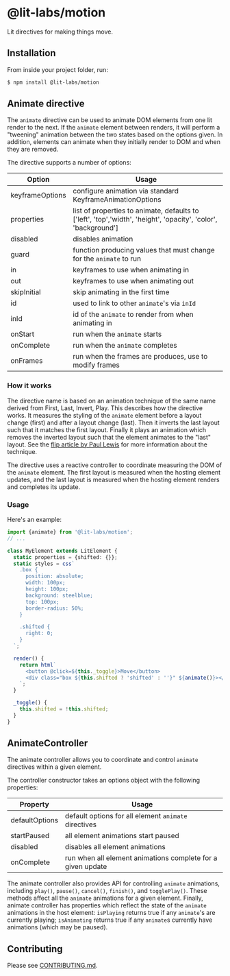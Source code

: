 # @lit-labs/motion

Lit directives for making things move.

## Installation

From inside your project folder, run:

```bash
$ npm install @lit-labs/motion
```

## Animate directive

The `animate` directive can be used to animate DOM elements from one lit render
to the next. If the `animate` element between renders, it will perform a "tweening"
animation between the two states based on the options given. In addition,
elements can animate when they initially render to DOM and when they are
removed.

The directive supports a number of options:

| Option          | Usage                                                                                                          |
| --------------- | -------------------------------------------------------------------------------------------------------------- |
| keyframeOptions | configure animation via standard KeyframeAnimationOptions                                                      |
| properties      | list of properties to animate, defaults to ['left', 'top','width', 'height', 'opacity', 'color', 'background'] |
| disabled        | disables animation                                                                                             |
| guard           | function producing values that must change for the `animate` to run                                            |
| in              | keyframes to use when animating in                                                                             |
| out             | keyframes to use when animating out                                                                            |
| skipInitial     | skip animating in the first time                                                                               |
| id              | used to link to other `animate`'s via `inId`                                                                   |
| inId            | id of the `animate` to render from when animating in                                                           |
| onStart         | run when the `animate` starts                                                                                  |
| onComplete      | run when the `animate` completes                                                                               |
| onFrames        | run when the frames are produces, use to modify frames                                                         |

### How it works

The directive name is based on an animation technique of the same
name derived from First, Last, Invert, Play. This describes how the directive
works. It measures the styling of the `animate` element before a layout change
(first) and after a layout change (last). Then it inverts the last layout
such that it matches the first layout. Finally it plays an animation which
removes the inverted layout such that the element animates to the "last" layout.
See the [flip article by Paul Lewis](https://aerotwist.com/blog/flip-your-animations/)
for more information about the technique.

The directive uses a reactive controller to coordinate measuring the DOM of the
`animate` element. The first layout is measured when the hosting element updates,
and the last layout is measured when the hosting element renders and completes
its update.

### Usage

Here's an example:

```ts
import {animate} from '@lit-labs/motion';
// ...

class MyElement extends LitElement {
  static properties = {shifted: {}};
  static styles = css`
    .box {
      position: absolute;
      width: 100px;
      height: 100px;
      background: steelblue;
      top: 100px;
      border-radius: 50%;
    }

    .shifted {
      right: 0;
    }
  `;

  render() {
    return html`
      <button @click=${this._toggle}>Move</button>
      <div class="box ${this.shifted ? 'shifted' : ''}" ${animate()}></div>
    `;
  }

  _toggle() {
    this.shifted = !this.shifted;
  }
}
```

## AnimateController

The animate controller allows you to coordinate and control `animate` directives within
a given element.

The controller constructor takes an options object with the following properties:

| Property       | Usage                                                       |
| -------------- | ----------------------------------------------------------- |
| defaultOptions | default options for all element `animate` directives        |
| startPaused    | all element animations start paused                         |
| disabled       | disables all element animations                             |
| onComplete     | run when all element animations complete for a given update |

The animate controller also provides API for controlling `animate` animations,
including `play()`, `pause()`, `cancel()`, `finish()`, and `togglePlay()`.
These methods affect all the `animate` animations for a given element. Finally,
animate controller has properties which reflect the state of the `animate` animations
in the host element: `isPlaying` returns true if any `animate`'s are
currently playing; `isAnimating` returns true if any `animate`s currently have
animations (which may be paused).

## Contributing

Please see [CONTRIBUTING.md](./CONTRIBUTING.md).
